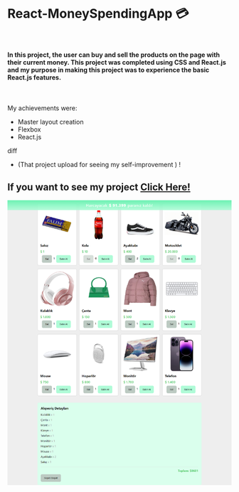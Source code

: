  # React-MoneySpendingApp 💳

 <br>



#### In this project, the user can buy and sell the products on the page with their current money. This project was completed using CSS and React.js and my purpose in making this project was to experience the basic React.js features. <br> <br> <br>

My achievements were:
- Master layout creation
- Flexbox
- React.js


diff
- (That project upload for seeing my self-improvement ) ! 


## If you want to see my project <a href="https://beyzaarslanturk-react-moneyspending.netlify.app">Click Here!</a> 


![alt text](https://github.com/beyzaarslanturk/React-MoneySpendingApp/blob/master/money-spending-appp.png)

